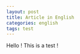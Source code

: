 ```yaml
---
layout: post
title: Article in English
categories: english
tags: test
---
```


Hello ! This is a test !
